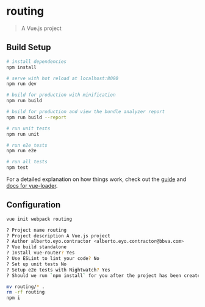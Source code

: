# routing

> A Vue.js project

## Build Setup

``` bash
# install dependencies
npm install

# serve with hot reload at localhost:8080
npm run dev

# build for production with minification
npm run build

# build for production and view the bundle analyzer report
npm run build --report

# run unit tests
npm run unit

# run e2e tests
npm run e2e

# run all tests
npm test
```

For a detailed explanation on how things work, check out the [guide](http://vuejs-templates.github.io/webpack/) and [docs for vue-loader](http://vuejs.github.io/vue-loader).

## Configuration

```bash
vue init webpack routing
```

```bash
? Project name routing
? Project description A Vue.js project
? Author alberto.eyo.contractor <alberto.eyo.contractor@bbva.com>
? Vue build standalone
? Install vue-router? Yes
? Use ESLint to lint your code? No
? Set up unit tests No
? Setup e2e tests with Nightwatch? Yes
? Should we run `npm install` for you after the project has been created? (recommended) npm
```

```bash
mv routing/* .
rm -rf routing
npm i
```

